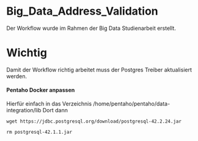 # Big_Data_Address_Validation
Der Workflow wurde im Rahmen der Big Data Studienarbeit erstellt.

# Wichtig
Damit der Workflow richtig arbeitet muss der Postgres Treiber aktualisiert werden.

#### Pentaho Docker anpassen
Hierfür einfach in das Verzeichnis /home/pentaho/pentaho/data-integration/lib
Dort dann

``wget https://jdbc.postgresql.org/download/postgresql-42.2.24.jar``

``rm postgresql-42.1.1.jar``
